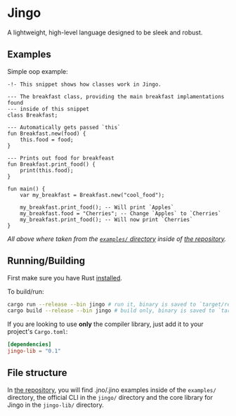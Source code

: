 # Jingo

A lightweight, high-level language designed to be sleek and robust.

## Examples

Simple oop example:

```jingo
-!- This snippet shows how classes work in Jingo.

--- The breakfast class, providing the main breakfast implamentations found
--- inside of this snippet
class Breakfast;

--- Automatically gets passed `this`
fun Breakfast.new(food) {
	this.food = food;
}

--- Prints out food for breakfeast
fun Breakfast.print_food() {
	print(this.food);
}

fun main() {
	var my_breakfast = Breakfast.new("cool_food");

	my_breakfast.print_food(); -- Will print `Apples`
	my_breakfast.food = "Cherries"; -- Change `Apples` to `Cherries`
	my_breakfast.print_food(); -- Will now print `Cherries`
}
```

*All above where taken from the [`examples/` directory](https://github.com/scOwez/jingo/tree/master/examples) inside of [the repository](https://github.com/scOwez/jingo/).*

## Running/Building

First make sure you have Rust [installed](https://www.rust-lang.org/tools/install).

To build/run:

```bash
cargo run --release --bin jingo # run it, binary is saved to `target/release/jingo`
cargo build --release --bin jingo # build only, binary is saved to `target/release/jingo`
```

If you are looking to use **only** the compiler library, just add it to your project's `Cargo.toml`:

```toml
[dependencies]
jingo-lib = "0.1"
```

## File structure

In [the repository](https://github.com/scOwez/jingo/), you will find .jno/.jino examples inside of the `examples/` directory, the official CLI in the `jingo/` directory and the core library for Jingo in the `jingo-lib/` directory.
